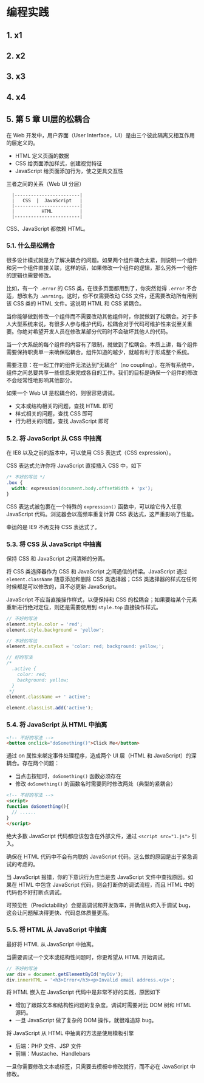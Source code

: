 # 编程实践

## 1. x1

## 2. x2

## 3. x3

## 4. x4

## 5. 第 5 章 UI层的松耦合

在 Web 开发中，用户界面（User Interface，UI）是由三个彼此隔离又相互作用的层定义的。

* HTML 定义页面的数据
* CSS 给页面添加样式，创建视觉特征
* JavaScript 给页面添加行为，使之更具交互性

三者之间的关系（Web UI 分层）

```text
  |------------------------|
  |   CSS  |  JavaScript   |
  |------------------------|
  |          HTML          |
  |------------------------|
```

CSS、JavaScript 都依赖 HTML。

### 5.1. 什么是松耦合

很多设计模式就是为了解决耦合的问题。如果两个组件耦合太紧，则说明一个组件和另一个组件直接关联，这样的话，如果修改一个组件的逻辑，那么另外一个组件的逻辑也需要修改。

比如，有一个 `.error` 的 CSS 类，在很多页面都用到了，你突然觉得 `.error` 不合适，想改名为 `.warning`。这时，你不仅需要改动 CSS 文件，还需要改动所有用到该 CSS 类的 HTML 文件。这说明 HTML 和 CSS 紧耦合。

当你能够做到修改一个组件而不需要改动其他组件时，你就做到了松耦合。对于多人大型系统来说，有很多人参与维护代码，松耦合对于代码可维护性来说至关重要。你绝对希望开发人员在修改某部分代码时不会破坏其他人的代码。

当一个大系统的每个组件的内容有了限制，就做到了松耦合。本质上讲，每个组件需要保持职责单一来确保松耦合。组件知道的越少，就越有利于形成整个系统。

需要注意：在一起工作的组件无法达到“无耦合”（no coupling）。在所有系统中，组件之间总要共享一些信息来完成各自的工作。我们的目标是确保一个组件的修改不会经常性地影响其他部分。

如果一个 Web UI 是松耦合的，则很容易调试。

* 文本或结构相关的问题，查找 HTML 即可
* 样式相关的问题，查找 CSS 即可
* 行为相关的问题，查找 JavaScript 即可

### 5.2. 将 JavaScript 从 CSS 中抽离

在 IE8 以及之前的版本中，可以使用 CSS 表达式（CSS expression）。

CSS 表达式允许你将 JavaScript 直接插入 CSS 中，如下

```css
/* 不好的写法 */
.box {
  width: expression(document.body.offsetWidth + 'px');
}
```

CSS 表达式被包裹在一个特殊的 `expression()` 函数中，可以给它传入任意 JavaScript 代码。浏览器会以高频率重复计算 CSS 表达式，这严重影响了性能。

幸运的是 IE9 不再支持 CSS 表达式了。

### 5.3. 将 CSS 从 JavaScript 中抽离

保持 CSS 和 JavaScript 之间清晰的分离。

将 CSS 类选择器作为 CSS 和 JavaScript 之间通信的桥梁。JavaScript 通过 `element.className` 随意添加和删除 CSS 类选择器；CSS 类选择器的样式在任何时候都是可以修改的，且不必更新 JavaScript。

JavaScript 不应当直接操作样式，以便保持和 CSS 的松耦合；如果要给某个元素重新进行绝对定位，则还是需要使用到 `style.top` 直接操作样式。

```javascript
// 不好的写法
element.style.color = 'red';
element.style.background = 'yellow';

// 不好的写法
element.style.cssText = 'color: red; background: yellow;';

// 好的写法
/*
  .active {
    color: red;
    background: yellow;
  }
 */
element.className =+ ' active';

element.classList.add('active');
```

### 5.4. 将 JavaScript 从 HTML 中抽离

```html
<!-- 不好的写法 -->
<button onclick="doSomething()">Click Me</button>
```

通过 on 属性来绑定事件处理程序，造成两个 UI 层（HTML 和 JavaScript）的深耦合。存在两个问题：

* 当点击按钮时，`doSomething()` 函数必须存在
* 修改 `doSomething()` 的函数名时需要同时修改两处（典型的紧耦合）

```html
<!-- 不好的写法 -->
<script>
function doSomething(){
  // ......
}
</script>
```

绝大多数 JavaScript 代码都应该包含在外部文件，通过 `<script src="1.js">` 引入。

确保在 HTML 代码中不会有内联的 JavaScript 代码。这么做的原因是出于紧急调试的考虑的。

当 JavaScript 报错，你的下意识行为应当是去 JavaScript 文件中查找原因。如果在 HTML 中包含 JavaScript 代码，则会打断你的调试流程，而且 HTML 中的代码也不好打断点调试。

可预见性（Predictability）会提高调试和开发效率，并确信从何入手调试 bug，这会让问题解决得更快、代码总体质量更高。

### 5.5. 将 HTML 从 JavaScript 中抽离

最好将 HTML 从 JavaScript 中抽离。

当需要调试一个文本或结构性问题时，你更希望从 HTML 开始调试。

```javascript
// 不好的写法
var div = document.getElementById('myDiv');
div.innerHTML = '<h3>Error</h3><p>Invalid email address.</p>';
```

将 HTML 嵌入在 JavaScript 代码中是非常不好的实践，原因如下

* 增加了跟踪文本和结构性问题的复杂度。调试时需要对比 DOM 树和 HTML 源码。
* 一旦 JavaScript 做了复杂的 DOM 操作，就很难追踪 bug。

将 JavaScript 从 HTML 中抽离的方法是使用模板引擎

* 后端：PHP 文件、JSP 文件
* 前端：Mustache、Handlebars

一旦你需要修改文本或标签，只需要去模板中修改就行，而不必在 JavaScript 中修改。